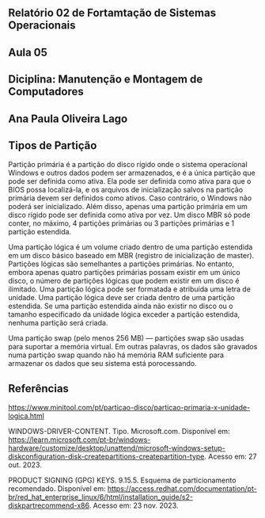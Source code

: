 ## Relatório 02 de Fortamtação de Sistemas Operacionais
## Aula 05 
## Diciplina: Manutenção e Montagem de Computadores
## Ana Paula Oliveira Lago

## Tipos de Partição

Partição primária é a partição do disco rígido onde o sistema operacional Windows e outros dados podem ser armazenados, e é a única partição que pode ser definida como ativa. Ela pode ser definida como ativa para que o BIOS possa localizá-la, e os arquivos de inicialização salvos na partição primária devem ser definidos como ativos. Caso contrário, o Windows não poderá ser inicializado. Além disso, apenas uma partição primária em um disco rígido pode ser definida como ativa por vez. Um disco MBR só pode conter, no máximo, 4 partições primárias ou 3 partições primárias e 1 partição estendida.

Uma partição lógica é um volume criado dentro de uma partição estendida em um disco básico baseado em MBR (registro de inicialização de master).
Partições lógicas são semelhantes a partições primárias. No entanto, embora apenas quatro partições primárias possam existir em um único disco, o número de partições lógicas que podem existir em um disco é ilimitado. Uma partição lógica pode ser formatada e atribuída uma letra de unidade.
Uma partição lógica deve ser criada dentro de uma partição estendida. Se uma partição estendida ainda não existir no disco ou o tamanho especificado da unidade lógica exceder a partição estendida, nenhuma partição será criada.

Uma partição swap (pelo menos 256 MB) — partições swap são usadas para suportar a memória virtual. Em outras palavras, os dados são gravados numa partição swap quando não há memória RAM suficiente para armazenar os dados que seu sistema está porocessando.








## Referências

https://www.minitool.com/pt/particao-disco/particao-primaria-x-unidade-logica.html

WINDOWS-DRIVER-CONTENT. Tipo. Microsoft.com. Disponível em: <https://learn.microsoft.com/pt-br/windows-hardware/customize/desktop/unattend/microsoft-windows-setup-diskconfiguration-disk-createpartitions-createpartition-type>. Acesso em: 27 out. 2023.


PRODUCT SIGNING (GPG) KEYS. 9.15.5. Esquema de particionamento recomendado. Disponível em: <https://access.redhat.com/documentation/pt-br/red_hat_enterprise_linux/6/html/installation_guide/s2-diskpartrecommend-x86>. Acesso em: 23 nov. 2023.